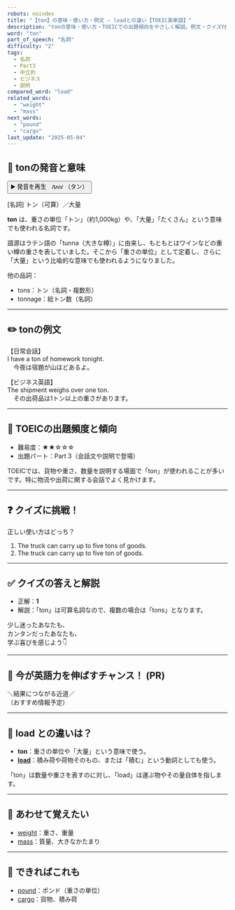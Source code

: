 ```yaml
---
robots: noindex
title: "【ton】の意味・使い方・例文 ― loadとの違い【TOEIC英単語】"
description: "tonの意味・使い方・TOEICでの出題傾向をやさしく解説。例文・クイズ付きでloadとの違いもわかりやすく学べます。"
word: "ton"
part_of_speech: "名詞"
difficulty: "2"
tags:
  - 名詞
  - Part3
  - 中立的
  - ビジネス
  - 説明
compared_word: "load"
related_words:
  - "weight"
  - "mass"
next_words:
  - "pound"
  - "cargo"
last_update: "2025-05-04"
---
```


## 🔰 tonの発音と意味

<button class="play-audio" onclick="playTTS('ton')">
  <span class="play-audio-main">
    ▶️ 発音を再生　/tʌn/
  </span>
  <span class="play-audio-sub">
    （タン）
  </span>
</button>

[名詞] トン（可算）／大量

**ton** は、重さの単位「トン」（約1,000kg）や、「大量」「たくさん」という意味でも使われる名詞です。

語源はラテン語の「tunna（大きな樽）」に由来し、もともとはワインなどの重い樽の重さを表していました。そこから「重さの単位」として定着し、さらに「大量」という比喩的な意味でも使われるようになりました。

他の品詞：  
- tons：トン（名詞・複数形）
- tonnage：総トン数（名詞）

---

## ✏️ tonの例文

【日常会話】  
I have a ton of homework tonight.  
　今夜は宿題が山ほどあるよ。

【ビジネス英語】  
The shipment weighs over one ton.  
　その出荷品は1トン以上の重さがあります。

---

## 🎯 TOEICの出題頻度と傾向

- 難易度：★★☆☆☆
- 出題パート：Part 3（会話文や説明で登場）

TOEICでは、貨物や重さ、数量を説明する場面で「ton」が使われることが多いです。特に物流や出荷に関する会話でよく見かけます。

---

## ❓ クイズに挑戦！

正しい使い方はどっち？

1. The truck can carry up to five tons of goods.  
2. The truck can carry up to five ton of goods.

---

## ✅ クイズの答えと解説

- 正解：**1**
- 解説：「ton」は可算名詞なので、複数の場合は「tons」となります。

少し迷ったあなたも、  
カンタンだったあなたも、  
学ぶ喜びを感じよう👇️

---

## 🚀 今が英語力を伸ばすチャンス！ (PR)

<div class="info-center">
＼結果につながる近道／<br>  
（おすすめ情報予定）
</div>

---

## 🤔  load との違いは？

- **ton**：重さの単位や「大量」という意味で使う。
- **[load](/word/load/)**：積み荷や荷物そのもの、または「積む」という動詞としても使う。

「ton」は数量や重さを表すのに対し、「load」は運ぶ物やその量自体を指します。

---

## 🧩 あわせて覚えたい

- [weight](/word/weight/)：重さ、重量
- [mass](/word/mass/)：質量、大きなかたまり

---

## 📖 できればこれも

- [pound](/word/pound/)：ポンド（重さの単位）
- [cargo](/word/cargo/)：貨物、積み荷

<!-- cvid: aid32_bid32 -->
